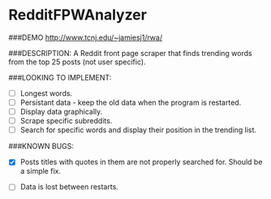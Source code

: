 RedditFPWAnalyzer
=================

###DEMO
http://www.tcnj.edu/~jamiesj1/rwa/

###DESCRIPTION:
A Reddit front page scraper that finds trending words from the top 25 posts (not user specific).

###LOOKING TO IMPLEMENT:
- [ ] Longest words.
- [ ] Persistant data - keep the old data when the program is restarted.
- [ ] Display data graphically.
- [ ] Scrape specific subreddits.
- [ ] Search for specific words and display their position in the trending list.

###KNOWN BUGS:
- [x] Posts titles with quotes in them are not properly searched for. Should be a simple fix.
- [ ] Data is lost between restarts.

